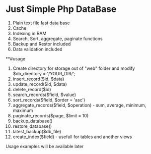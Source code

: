 # Just Simple Php DataBase

1) Plain text file fast data base
2) Cache
3) Indexing in RAM
4) Search, Sort, aggregate, paginate functions
5) Backup and Restor included
6) Data validation included

**#usage
1) Create directory for storage out of "web" folder and modify $db_directory = '/YOUR_DIR/';
2) insert_record($id, $data)
3) update_record($id, $data)
4) delete_record($id)
5) search_records($field, $value)
6) sort_records($field, $order = 'asc')
7) aggregate_records($field, $operation) - sum, average, minimum, maximum
8) paginate_records($page, $limit = 10)
9) backup_database()
10) restore_database()
11) latest_backup($db_file)
12) create_index($field) - usefull for tables and another views

Usage examples will be available later
